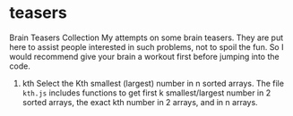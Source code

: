 teasers
=======

Brain Teasers Collection
My attempts on some brain teasers. They are put here to assist people interested in such problems, not to spoil the fun. So I would recommend give your brain a workout first before jumping into the code.

1. kth
    Select the Kth smallest (largest) number in n sorted arrays. The file `kth.js` includes functions to get first k smallest/largest number in 2 sorted arrays, the exact kth number in 2 arrays, and in n arrays.
